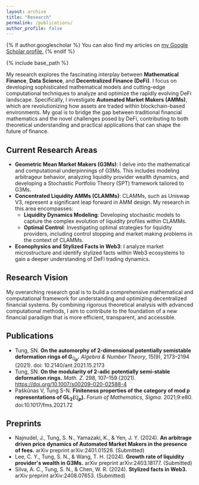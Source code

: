 ```yaml
---
layout: archive
title: "Research"
permalink: /publications/
author_profile: false
---
```


{% if author.googlescholar %}
  You can also find my articles on <u><a href="{{author.googlescholar}}">my Google Scholar profile</a>.</u>
{% endif %}

{% include base_path %}

My research explores the fascinating interplay between **Mathematical Finance**, **Data Science**, and **Decentralized Finance (DeFi)**. I focus on developing sophisticated mathematical models and cutting-edge computational techniques to analyze and optimize the rapidly evolving DeFi landscape. Specifically, I investigate **Automated Market Makers (AMMs)**, which are revolutionizing how assets are traded within blockchain-based environments. My goal is to bridge the gap between traditional financial mathematics and the novel challenges posed by DeFi, contributing to both theoretical understanding and practical applications that can shape the future of finance.


## Current Research Areas
* **Geometric Mean Market Makers (G3Ms)**: I delve into the mathematical and computational underpinnings of G3Ms. This includes modeling arbitrageur behavior, analyzing liquidity provider wealth dynamics, and developing a Stochastic Portfolio Theory (SPT) framework tailored to G3Ms.
* **Concentrated Liquidity AMMs (CLAMMs)**: CLAMMs, such as Uniswap V3, represent a significant leap forward in AMM design. My research in this area encompasses:
  * **Liquidity Dynamics Modeling**: Developing stochastic models to capture the complex evolution of liquidity profiles within CLAMMs.
  * **Optimal Control**: Investigating optimal strategies for liquidity providers, including control stopping and market making problems in the context of CLAMMs.
* **Econophysics and Stylized Facts in Web3**: I analyze market microstructure and identify stylized facts within Web3 ecosystems to gain a deeper understanding of DeFi trading dynamics.


## Research Vision
My overarching research goal is to build a comprehensive mathematical and computational framework for understanding and optimizing decentralized financial systems. By combining rigorous theoretical analysis with advanced computational methods, I aim to contribute to the foundation of a new financial paradigm that is more efficient, transparent, and accessible.




## Publications
* Tung, SN. **On the automorphy of 2-dimensional potentially semistable deformation rings of $G_{\mathbb{Q}_p}$.** *Algebra & Number Theory*, 15(9), 2173–2194 (2021). doi: 10.2140/ant.2021.15.2173 
* Tung, SN. **On the modularity of 2-adic potentially semi-stable deformation rings.** *Math. Z.* 298, 107–159 (2021). https://doi.org/10.1007/s00209-020-02588-4
* Paškūnas V, Tung S-N. **Finiteness properties of the category of mod p representations of $\textrm{GL}_2 (\mathbb{Q}_p)$.** *Forum of Mathematics, Sigma.* 2021;9:e80. doi:10.1017/fms.2021.72

## Preprints
* Najnudel, J., Tung, S. N., Yamazaki, K., & Yen, J. Y. (2024). **An arbitrage driven price dynamics of Automated Market Makers in the presence of fees.** arXiv preprint arXiv:2401.01526. (Submitted)
* Lee, C. Y., Tung, S. N., & Wang, T. H. (2024). **Growth rate of liquidity provider's wealth in G3Ms.** arXiv preprint arXiv:2403.18177. (Submitted)
* Silva, A. C., Tung, S. N., & Chen, W. R. (2024). **Stylized facts in Web3.** arXiv preprint arXiv:2408.07653. (Submitted)